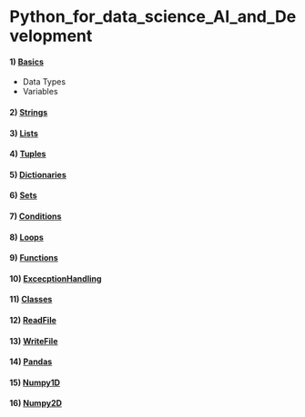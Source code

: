 # Python_for_data_science_AI_and_Development

#### 1) [Basics](/PY0101EN-1-1-Write_your_first_python_code.ipynb)
- Data Types
- Variables

#### 2) [Strings](/Strings.ipynb)

#### 3) [Lists](/Lists.ipynb)

#### 4) [Tuples](/Tuples.ipynb)

#### 5) [Dictionaries](/Dictionaries.ipynb)

#### 6) [Sets](/Sets.ipynb)

#### 7) [Conditions](/Conditions.ipynb)

#### 8) [Loops](/Loops.ipynb)

#### 9) [Functions](/Functions.ipynb)

#### 10) [ExcecptionHandling](/ExcecptionHandling.ipynb)

#### 11) [Classes](/Classes.ipynb)

#### 12) [ReadFile](/ReadFile.ipynb)

#### 13) [WriteFile](/WriteFile.ipynb)

#### 14) [Pandas](/Pd.ipynb)

#### 15) [Numpy1D](/Numpy1D.ipynb)

#### 16) [Numpy2D](/Numpy2D.ipynb)
